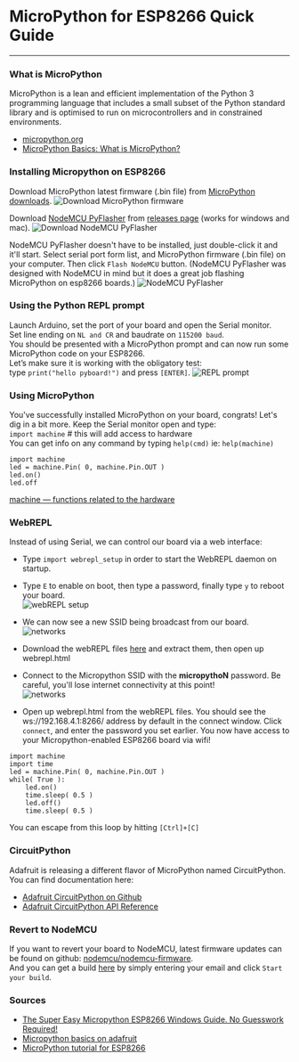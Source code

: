 # MicroPython for ESP8266 Quick Guide
___

### What is MicroPython
MicroPython is a lean and efficient implementation of the Python 3 programming language that includes a small subset of the Python standard library and is optimised to run on microcontrollers and in constrained environments.
- [micropython.org](http://micropython.org/)
- [MicroPython Basics: What is MicroPython?](https://learn.adafruit.com/micropython-basics-what-is-micropython?view=all)


### Installing Micropython on ESP8266
Download MicroPython latest firmware (.bin file) from [MicroPython downloads](http://micropython.org/download#esp8266).
![Download MicroPython firmware](imgs/dl-micropython-firmware.png)

Download [NodeMCU PyFlasher](https://github.com/marcelstoer/nodemcu-pyflasher) from [releases page](https://github.com/marcelstoer/nodemcu-pyflasher/releases) (works for windows and mac).
![Download NodeMCU PyFlasher](imgs/dl-nodemcu-pyflasher.png)

NodeMCU PyFlasher doesn't have to be installed, just double-click it and it'll start. Select serial port form list, and MicroPython firmware (.bin file) on your computer. Then click `Flash NodeMCU` button. (NodeMCU PyFlasher was designed with NodeMCU in mind but it does a great job flashing MicroPython on esp8266 boards.)
![NodeMCU PyFlasher](imgs/nodemcu-pyflasher.png)


### Using the Python REPL prompt
Launch Arduino, set the port of your board and open the Serial monitor.  
Set line ending on `NL and CR` and baudrate on `115200 baud`.  
You should be presented with a MicroPython prompt and can now run some MicroPython code on your ESP8266.  
Let’s make sure it is working with the obligatory test:  
type `print("hello pyboard!")` and press `[ENTER]`.
![REPL prompt](imgs/serial-monitor.png)


### Using MicroPython
You've successfully installed MicroPython on your board, congrats! Let's dig in a bit more.
Keep the Serial monitor open and type:  
`import machine` # this will add access to hardware  
You can get info on any command by typing `help(cmd)` ie: `help(machine)`  

```
import machine  
led = machine.Pin( 0, machine.Pin.OUT )
led.on()
led.off
```

[machine — functions related to the hardware](http://docs.micropython.org/en/latest/pyboard/library/machine.html)


### WebREPL
Instead of using Serial, we can control our board via a web interface:
- Type `import webrepl_setup` in order to start the WebREPL daemon on startup.  
- Type `E` to enable on boot, then type a password, finally type `y` to reboot your board.  
![webREPL setup](imgs/webrepl-setup.png)

- We can now see a new SSID being broadcast from our board.   
![networks](imgs/network0.png)

- Download the webREPL files [here](https://github.com/micropython/webrepl/archive/master.zip) and extract them, then open up webrepl.html

- Connect to the Micropython SSID with the **micropythoN** password. Be careful, you'll lose internet connectivity at this point!  
![networks](imgs/network.png)

- Open up webrepl.html from the webREPL files. You should see the ws://192.168.4.1:8266/ address by default in the connect window. Click `connect`, and enter the password you set earlier. You now have access to your Micropython-enabled ESP8266 board via wifi!

```
import machine  
import time
led = machine.Pin( 0, machine.Pin.OUT )
while( True ):
    led.on()
    time.sleep( 0.5 )
    led.off()
    time.sleep( 0.5 )
```  
You can escape from this loop by hitting `[Ctrl]+[C]`  


### CircuitPython
Adafruit is releasing a different flavor of MicroPython named CircuitPython. You can find documentation here:
- [Adafruit CircuitPython on Github](https://github.com/adafruit/circuitpython)
- [Adafruit CircuitPython API Reference](http://circuitpython.readthedocs.io/en/latest/docs/index.html)


### Revert to NodeMCU
If you want to revert your board to NodeMCU, latest firmware updates can be found on github: [nodemcu/nodemcu-firmware](https://github.com/nodemcu/nodemcu-firmware).  
And you can get a build [here](https://nodemcu-build.com/) by simply entering your email and click `Start your build`.

### Sources
- [The Super Easy Micropython ESP8266 Windows Guide. No Guesswork Required!](http://www.instructables.com/id/The-Super-Easy-Micropython-ESP8266-Guide-No-Guessw/)
- [Micropython basics on adafruit](https://learn.adafruit.com/search?q=micropython%20basics&)
- [MicroPython tutorial for ESP8266](https://docs.micropython.org/en/latest/esp8266/esp8266/tutorial/intro.html)
